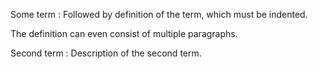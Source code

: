 Some term
: Followed by definition of the term, which must be indented.

  The definition can even consist of multiple paragraphs.

Second term
: Description of the second term.
